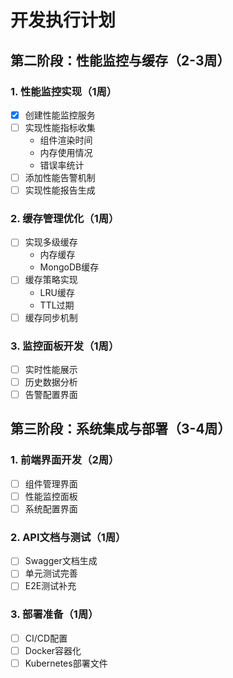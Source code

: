 # 开发执行计划

## 第二阶段：性能监控与缓存（2-3周）

### 1. 性能监控实现（1周）
- [x] 创建性能监控服务
- [ ] 实现性能指标收集
  - 组件渲染时间
  - 内存使用情况
  - 错误率统计
- [ ] 添加性能告警机制
- [ ] 实现性能报告生成

### 2. 缓存管理优化（1周）
- [ ] 实现多级缓存
  - 内存缓存
  - MongoDB缓存
- [ ] 缓存策略实现
  - LRU缓存
  - TTL过期
- [ ] 缓存同步机制

### 3. 监控面板开发（1周）
- [ ] 实时性能展示
- [ ] 历史数据分析
- [ ] 告警配置界面

## 第三阶段：系统集成与部署（3-4周）

### 1. 前端界面开发（2周）
- [ ] 组件管理界面
- [ ] 性能监控面板
- [ ] 系统配置界面

### 2. API文档与测试（1周）
- [ ] Swagger文档生成
- [ ] 单元测试完善
- [ ] E2E测试补充

### 3. 部署准备（1周）
- [ ] CI/CD配置
- [ ] Docker容器化
- [ ] Kubernetes部署文件

